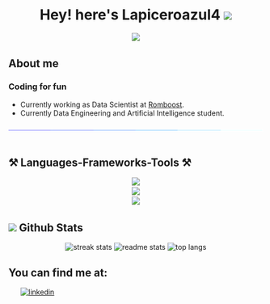 <h1 align="center"><b> Hey! here's Lapiceroazul4 </b><img src="https://images.emojiterra.com/google/noto-emoji/unicode-15.1/color/svg/1f58a.svg" width="35"></h1>

<p align="center"><img src="https://readme-typing-svg.herokuapp.com?font=Time+New+Roman&color=cyan&size=25&center=true&vCenter=true&width=600&height=100&lines=Hi,+here's+Lapiceroazul4;Data+Engineering+and+AI+Student,;Working+As+a+Data+Scientist+at+Romboost;"></a>
</p>

<h2> <b>About me</b> </h2>

<h3>Coding for fun</h3>
<ul>
    <li>Currently working as Data Scientist at <a href="https://www.linkedin.com/company/romboost/">Romboost</a>.</li>
    <li>Currently Data Engineering and Artificial Intelligence student.</li>
</ul>

<img src="assets/divider.gif"><br><br>

<h2 align="left">⚒️ Languages-Frameworks-Tools ⚒️</h2>

<div align="center">
    <img src="https://skillicons.dev/icons?i=py,r,mysql,postgres,js,php,docker,git,github"/><br>
    <img src="https://skillicons.dev/icons?i=tensorflow,nodejs,express,fastapi,flask"/><br>
    <img src="https://skillicons.dev/icons?i=gcp,cloudflare,bash,postman,vscode,ubuntu,wordpress"><br> 
</div>

## <img src="https://media.giphy.com/media/iY8CRBdQXODJSCERIr/giphy.gif" width="35"><b> Github Stats </b>

<div align="center">
    
  <img width="400" src="https://github-readme-stats-pi-sand-42.vercel.app/api?username=lapiceroazul4&theme=radical&hide_border=false&include_all_commits=true&count_private=true&border_radius=10&line_height=23" alt="streak stats"/>   
  <img width="413" src="https://github-readme-streak-stats.herokuapp.com/?user=lapiceroazul4&theme=radical&hide_border=false&border_radius=10&line_height=23" alt="readme stats" />
  <img width="280" src="https://github-readme-stats-pi-sand-42.vercel.app/api/top-langs/?username=lapiceroazul4&theme=radical&hide_border=false&include_all_commits=true&count_private=true&layout=compact&border_radius=10&line_height=23" alt="top langs" />

</div>

<h2><b>You can find me at:</b></h2>

<div>
    <picture>
        <source media="(max-width: 767px)" srcset="">
        <img align="right" alt="" src="assets/data.gif" width=250px>
    </picture>
    <ul>
        <a href="https://www.linkedin.com/in/murgueitio/" target="_blank"><img src="https://img.shields.io/badge/linkedin:  murgueitio-%2300acee.svg?color=405DE6&style=for-the-badge&logo=linkedin&logoColor=white" alt="linkedin" style="margin-bottom: 5px;"/></a>
    </ul>
</div>

